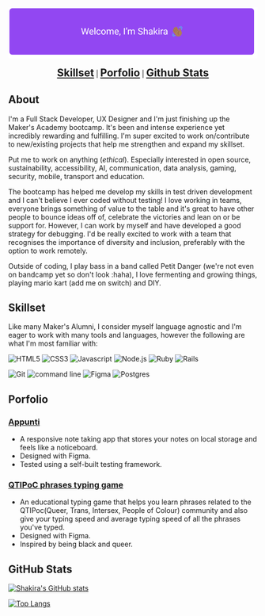 <style>
	nav{ 
		text-align: center;
	}
	nav h2{
		display: inline;
	}
</style>
![Welcome I'm Shakira and I'm waving at you](/Resources/welcomeSign.png)

<nav>
	<h2><a href="#Skillset">Skillset</a></h2> | <h2><a href="#Projects">Porfolio</a></h2> | <h2><a href='#Github-Stats'>Github Stats</a></h2>
</nav>

<h2 id="About">About</h2> 

I'm a Full Stack Developer, UX Designer and I'm just finishing up the Maker's Academy bootcamp. It's been
and intense experience yet incredibly rewarding and fulfilling. I'm super excited to work on/contribute to 
new/existing projects that help me strengthen and expand my skillset. 

Put me to work on anything (*ethical*). Especially interested in open source, sustainability, accessibility, AI, communication,
data analysis, gaming, security, mobile, transport and education.

The bootcamp has helped me develop my skills in test driven development and I can't believe I ever coded without testing! 
I love working in teams, everyone brings something of value to the table and it's great to have other people to bounce ideas off of, 
celebrate the victories and lean on or be support for. However, I can work by myself and have developed a good strategy for debugging. 
I'd be really excited to work with a team that recognises the importance of diversity and inclusion, preferably with the option to work remotely. 

Outside of coding, I play bass in a band called Petit Danger (we're not even on bandcamp yet so don't 
look :haha), I love fermenting and growing things, playing mario kart (add me on switch) and DIY. 

<h2 id="Skillset">Skillset</h2>

Like many Maker's Alumni, I consider myself language agnostic and I'm eager to work with 
many tools and languages, however the following are what I'm most familiar with:


![HTML5](https://img.icons8.com/color/48/000000/html-5--v1.png) 
![CSS3](https://img.icons8.com/color/48/000000/css3.png)
![Javascript](https://img.icons8.com/color/48/000000/javascript--v2.png)
![Node.js](https://img.icons8.com/color/48/000000/nodejs.png)
![Ruby](https://img.icons8.com/color/48/000000/ruby-programming-language.png)
![Rails](https://img.icons8.com/windows/64/000000/ruby-on-rails.png)


![Git](https://img.icons8.com/color/48/000000/git.png)
![command line](https://img.icons8.com/color/48/000000/command-line.png)
![Figma](https://img.icons8.com/color/48/000000/figma--v2.png)
![Postgres](https://img.icons8.com/color/48/000000/postgreesql.png)



<h2 id="Projects">Porfolio</h2>

### [Appunti](https://github.com/drkitsch/appunti)

- A responsive note taking app that stores your notes on local storage and feels like a noticeboard.
- Designed with Figma.	
- Tested using a self-built testing framework.

### [QTIPoC phrases typing game](https://rhianekobar.github.io/QTIPoC-phrases-typing-game/)

- An educational typing game that helps you learn phrases related to the QTIPoc(Queer, Trans, Intersex, People of Colour) community and also give your typing speed and average typing speed of all the phrases you've typed. 
- Designed with Figma.	
- Inspired by being black and queer.


<h2 id="Github-stats">GitHub Stats</h2>

[![Shakira's GitHub stats](https://github-readme-stats.vercel.app/api?username=rhianeKobar&theme=radical)](https://github.com/rhianeKobar/github-readme-stats)

[![Top Langs](https://github-readme-stats.vercel.app/api/top-langs/?username=rhianeKobar&theme=radical)](https://github.com/rhianeKobar/github-readme-stats)
